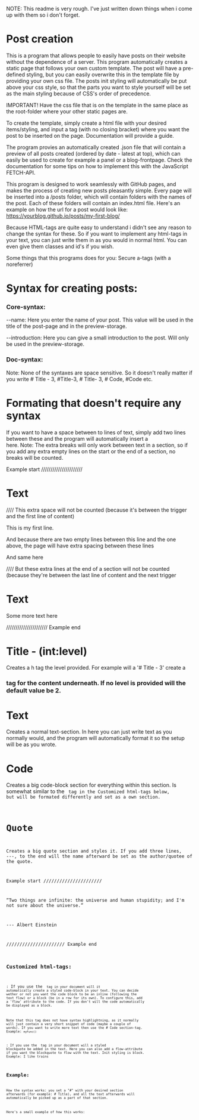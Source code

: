 NOTE: This readme is very rough. I've just written down things when i come up with them so i don't forget.

# Post creation

This is a program that allows people to easily have posts on their website without the dependence of a server. This program automatically creates a static page that follows your own custom template. The post will have a pre-defined styling, but you can easily overwrite this in the template file by providing your own css file. The posts init styling will automatically be put above your css style, so that the parts you want to style yourself will be set as the main styling because of CSS's order of precedence.

IMPORTANT! Have the css file that is on the template in the same place as the root-folder where your other static pages are.

To create the template, simply create a html file with your desired items/styling, and input a <POST> tag (with no closing bracket) where you want the post to be inserted on the page. Documentation will provide a guide.

The program provies an automatically created .json file that will contain a preview of all posts created (ordered by date - latest at top), which can easily be used to create for example a panel or a blog-frontpage. Check the documentation for some tips on how to implement this with the JavaScript FETCH-API.

This program is designed to work seamlessly with GitHub pages, and makes the process of creating new posts pleasantly simple. Every page will be inserted into a /posts folder, which will contain folders with the names of the post. Each of these folders will contain an index.html file. Here's an example on how the url for a post would look like: https://yourblog.github.io/posts/my-first-blog/

Because HTML-tags are quite easy to understand i didn't see any reason to change the syntax for these. So if you want to implement any html-tags in your text, you can just write them in as you would in normal html. You can even give them classes and id's if you wish.

Some things that this programs does for you:
Secure a-tags (with a noreferrer)

# Syntax for creating posts:

### Core-syntax:

--name: Here you enter the name of your post. This value will be used in the title of the post-page and in the preview-storage.

--introduction: Here you can give a small introduction to the post. Will only be used in the preview-storage.

### Doc-syntax:

Note: None of the syntaxes are space sensitive. So it doesn't really matter if you write # Title - 3, #Title-3, # Title- 3, # Code, #Code etc.

# Formating that doesn't require any syntax

If you want to have a space between to lines of text, simply add two lines between these and the program will automatically insert a <br> here.
Note: The extra breaks will only work between text in a section, so if you add any extra empty lines on the start or the end of a section, no breaks will be counted.

Example start
//////////////////////

# Text


//// This extra space will not be counted (because it's between the trigger and the first line of content)

This is my first line.


And because there are two empty lines between this line and the one above, the page will have extra spacing between these lines


And same here


//// But these extra lines at the end of a section will not be counted (because they're between the last line of content and the next trigger



# Text

Some more text here

//////////////////////
Example end

# Title - (int:level)

Creates a h tag the level provided. For example will a '# Title - 3' create a <h3> tag for the content underneath. If no level is provided will the default value be 2.

# Text

Creates a normal text-section. In here you can just write text as you normally would, and the program will automatically format it so the setup will be as you wrote.

# Code

Creates a big code-block section for everything within this section. Is somewhat similar to the <code> tag in the Customized html-tags below, but will be formated differently and set as a own section.

# Quote

Creates a big quote section and styles it. If you add three lines, ---, to the end will the name afterward be set as the author/quotee of the quote.

Example start
//////////////////////

“Two things are infinite: the universe and human stupidity; and I'm not sure about the universe.”

--- Albert Einstein

//////////////////////
Example end

### Customized html-tags:

<code>: If you use the <code> tag in your document will it automatically create a styled code-block in your text. You can decide wether or not you want the code block to be an inline (following the text flow) or a block (be in a row for its own). To configure this, add a 'flow' attribute to the code. If you don't will the code automatically be displayed as a block.

Note that this tag does not have syntax highlightning, as it normally will just contain a very short snippet of code (maybe a couple of words). If you want to write more text then use the # Code section-tag.
Example: <code flow>myFunc()</code>

<quote>: If you use the <quote> tag in your document will a styled blockquote be added in the text. Here you can also add a flow-attribute if you want the blockquote to flow with the text. Init styling is block.
Example: <quote>I like trains</quote>

## Example:

How the syntax works: you set a "#" with your desired section afterwards (for example: # Title), and all the text afterwards will automatically be picked up as a part of that section.

Here's a small example of how this works:
